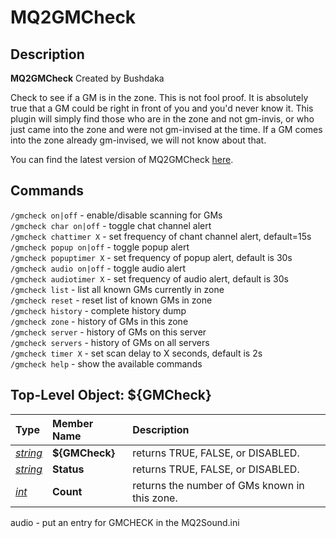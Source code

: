 # MQ2GMCheck

## Description

**MQ2GMCheck** Created by Bushdaka

Check to see if a GM is in the zone. This is not fool proof. It is absolutely true that a GM could be right in front of you and you'd never know it. This plugin will simply find those who are in the zone and not gm-invis, or who just came into the zone and were not gm-invised at the time. If a GM comes into the zone already gm-invised, we will not know about that.

You can find the latest version of MQ2GMCheck [here](https://macroquest2.com/phpBB3/viewtopic.php?f=50&t=11140&hilit=MQ2GMCheck).

## Commands

`/gmcheck on|off` - enable/disable scanning for GMs<br>
`/gmcheck char on|off` - toggle chat channel alert<br>
`/gmcheck chattimer X` - set frequency of chant channel alert, default=15s<br>
`/gmcheck popup on|off` - toggle popup alert<br>
`/gmcheck popuptimer X` - set frequency of popup alert, default is 30s<br>
`/gmcheck audio on|off` - toggle audio alert<br>
`/gmcheck audiotimer X` - set frequency of audio alert, default is 30s<br>
`/gmcheck list` - list all known GMs currently in zone<br>
`/gmcheck reset` - reset list of known GMs in zone<br>
`/gmcheck history` - complete history dump<br>
`/gmcheck zone` - history of GMs in this zone<br>
`/gmcheck server` - history of GMs on this server<br>
`/gmcheck servers` - history of GMs on all servers<br>
`/gmcheck timer X` - set scan delay to X seconds, default is 2s<br>
`/gmcheck help` - show the available commands<br>

## Top-Level Object: ${GMCheck}


| **Type**                                              | **Member Name**  | **Description**                                            |
| :---------------------------------------------------- | :--------------- | :--------------------------------------------------------- |
| [_string_](../../reference/data-types/datatype-string.md) | **${GMCheck}** | returns TRUE, FALSE, or DISABLED. |
| [_string_](../../reference/data-types/datatype-string.md) | **Status** | returns TRUE, FALSE, or DISABLED. |
| [_int_](../../reference/data-types/datatype-int.md) | **Count** | returns the number of GMs known in this zone. |

audio - put an entry for GMCHECK in the MQ2Sound.ini
